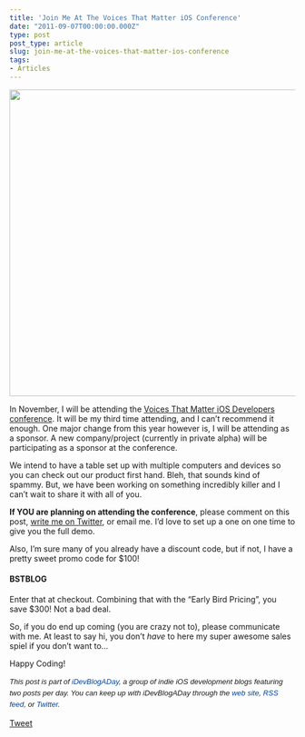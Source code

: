```yaml
---
title: 'Join Me At The Voices That Matter iOS Conference'
date: "2011-09-07T00:00:00.000Z"
type: post 
post_type: article
slug: join-me-at-the-voices-that-matter-ios-conference
tags: 
- Articles
---
```

<img width="540" src="http://ios2011.voicesthatmatter.com/attachments/0002/0659/topright.gif" />

In November, I will be attending the [Voices That Matter iOS Developers conference][1]. It will be my third time attending, and I can&#8217;t recommend it enough. One major change from this year however is, I will be attending as a sponsor. A new company/project (currently in private alpha) will be participating as a sponsor at the conference.

We intend to have a table set up with multiple computers and devices so you can check out our product first hand. Bleh, that sounds kind of spammy. But, we have been working on something incredibly killer and I can&#8217;t wait to share it with all of you.

**If YOU are planning on attending the conference**, please comment on this post, [write me on Twitter][2], or email me. I&#8217;d love to set up a one on one time to give you the full demo.

Also, I&#8217;m sure many of you already have a discount code, but if not, I have a pretty sweet promo code for $100!

#### BSTBLOG

Enter that at checkout. Combining that with the &#8220;Early Bird Pricing&#8221;, you save $300! Not a bad deal.

So, if you do end up coming (you are crazy not to), please communicate with me. At least to say hi, you don&#8217;t *have* to here my super awesome sales spiel if you don&#8217;t want to&#8230;

Happy Coding!

<span style="font-family: ‘Lucida Grande’;"><strong><span style="font-weight: normal;"><span style="font-family: arial, verdana, tahoma, sans-serif; font-size: 13px; line-height: 20px;"><em>﻿﻿This post is part of <a style="text-decoration: none; color: #004199; padding: 0px; margin: 0px;" href="http://idevblogaday.com/">iDevBlogADay</a>, a group of indie iOS development blogs featuring two posts per day. You can keep up with iDevBlogADay through the <a style="text-decoration: none; color: #004199; padding: 0px; margin: 0px;" href="http://idevblogaday.com/">web site</a>, <a style="text-decoration: none; color: #004199; padding: 0px; margin: 0px;" href="http://feeds.feedburner.com/idevblogaday">RSS feed</a>, or <a style="text-decoration: none; color: #004199; padding: 0px; margin: 0px;" href="http://twitter.com/#search?q=%23idevblogaday">Twitter</a>.</em></span></span></strong></span>

<div style="">
  <a href="http://twitter.com/share" class="twitter-share-button" data-count="horizontal" data-text="Join Me At The Voices That Matter iOS Conference" data-url="http://brandontreb.com/join-me-at-the-voices-that-matter-ios-conference"  data-via="brandontreb" data-related="brandontreb:">Tweet</a>
</div>

 [1]: http://ios2011.voicesthatmatter.com/
 [2]: http://twitter.com/brandontreb